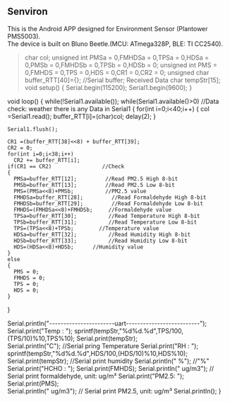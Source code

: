 ## Senviron

This is the Android APP designed for Environment Sensor (Plantower PMS5003).<br/>
The device is built on Bluno Beetle.(MCU: ATmega328P, BLE: TI CC2540).<br/>

>char col;
>unsigned int PMSa = 0,FMHDSa = 0,TPSa = 0,HDSa = 0,PMSb = 0,FMHDSb = 0,TPSb = 0,HDSb = 0;
>unsigned int PMS = 0,FMHDS = 0,TPS = 0,HDS = 0,CR1 = 0,CR2 = 0;
unsigned char buffer_RTT[40]={};   //Serial buffer; Received Data
char tempStr[15];
void setup() 
{
  Serial.begin(115200);
  Serial1.begin(9600);
}

void loop() 
{
  while(!Serial1.available());
  while(Serial1.available()>0)   //Data check: weather there is any Data in Serial1
  {
    for(int i=0;i<40;i++)
    {
      col =Serial1.read();
      buffer_RTT[i]=(char)col;
      delay(2);
    }

    Serial1.flush();

    CR1 =(buffer_RTT[38]<<8) + buffer_RTT[39];
    CR2 = 0;
    for(int i=0;i<38;i++)
      CR2 += buffer_RTT[i];
    if(CR1 == CR2)                //Check
    {
      PMSa=buffer_RTT[12];         //Read PM2.5 High 8-bit
      PMSb=buffer_RTT[13];         //Read PM2.5 Low 8-bit
      PMS=(PMSa<<8)+PMSb;          //PM2.5 value
      FMHDSa=buffer_RTT[28];         //Read Formaldehyde High 8-bit
      FMHDSb=buffer_RTT[29];         //Read Formaldehyde Low 8-bit 
      FMHDS=(FMHDSa<<8)+FMHDSb;     //Formaldehyde value
      TPSa=buffer_RTT[30];          //Read Temperature High 8-bit
      TPSb=buffer_RTT[31];          //Read Temperature Low 8-bit
      TPS=(TPSa<<8)+TPSb;        //Temperature value
      HDSa=buffer_RTT[32];          //Read Humidity High 8-bit
      HDSb=buffer_RTT[33];          //Read Humidity Low 8-bit
      HDS=(HDSa<<8)+HDSb;      //Humidity value
    }
    else
    {
      PMS = 0;
      FMHDS = 0;
      TPS = 0;
      HDS = 0;
    }
  }
  
  Serial.println("-----------------------uart--------------------------");
  Serial.print("Temp : ");
  sprintf(tempStr,"%d%d.%d",TPS/100,(TPS/10)%10,TPS%10);
  Serial.print(tempStr);  
  Serial.println("C");               //Serial pring Temperature
  Serial.print("RH   : "); 
  sprintf(tempStr,"%d%d.%d",HDS/100,(HDS/10)%10,HDS%10);              
  Serial.print(tempStr);            //Serial print humidity
  Serial.println(" %");               //"%"
  Serial.print("HCHO : ");
  Serial.print(FMHDS);
  Serial.println(" ug/m3");        // Serial print formaldehyde, unit: ug/m³
  Serial.print("PM2.5: ");
  Serial.print(PMS);            
  Serial.println(" ug/m3");       // Serial print PM2.5, unit: ug/m³
  Serial.println(); 
}
